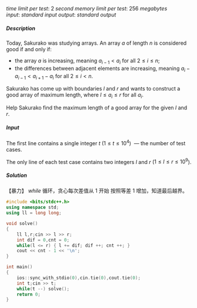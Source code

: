 
$time\ limit\ per\ test:\ 2\ second$
$memory\ limit\ per\ test:\ 256\ megabytes$
$input:\ standard\ input$
$output:\ standard\ output$

##### **Description**

Today, Sakurako was studying arrays. An array $a$ of length $n$ is considered good if and only if:

-   the array $a$ is increasing, meaning $a_{i - 1} < a_i$ for all $2 \le i \le n$;
-   the differences between adjacent elements are increasing, meaning $a_i - a_{i-1} < a_{i+1} - a_i$ for all $2 \le i < n$.

Sakurako has come up with boundaries $l$ and $r$ and wants to construct a good array of maximum length, where $l \le a_i \le r$ for all $a_i$.

Help Sakurako find the maximum length of a good array for the given $l$ and $r$.

##### **Input**

The first line contains a single integer $t$ ($1\le t\le 10^4$)  — the number of test cases.

The only line of each test case contains two integers $l$ and $r$ ($1\le l\le r\le 10^9$).

##### **Solution**

【暴力】
$while$ 循环，贪心每次差值从 1 开始 按照等差 1 增加，知道最后越界。

```c++
#include <bits/stdc++.h>
using namespace std;
using ll = long long;

void solve()
{
    ll l,r;cin >> l >> r;
    int dif = 0,cnt = 0;
    while(l <= r) { l += dif; dif ++; cnt ++; }
    cout << cnt - 1 << '\n';
}

int main()
{
    ios::sync_with_stdio(0),cin.tie(0),cout.tie(0);
    int t;cin >> t;
    while(t --) solve();
    return 0;
}
```